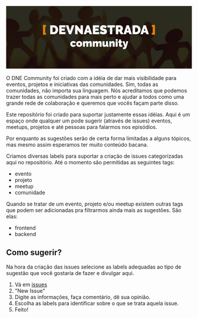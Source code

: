 <img src="https://raw.githubusercontent.com/devnaestrada/community/master/dne-community.jpg" alt="Community Logo" />

O DNE Community foi criado com a idéia de dar mais visibilidade para eventos, projetos e iniciativas das comunidades. Sim, todas as comunidades, não importa sua linguagem. Nós acreditamos que podemos trazer todas as comunidades para mais perto e ajudar a todos como uma grande rede de colaboração e queremos que vocês façam parte disso.

Este repositório foi criado para suportar justamente essas idéias. Aqui é um espaço onde qualquer um pode sugerir (através de issues) eventos, meetups, projetos e até pessoas para falarmos nos episódios.

Por enquanto as sugestões serão de certa forma limitadas a alguns tópicos, mas mesmo assim esperamos ter muito conteúdo bacana.

Criamos diversas labels para suportar a criação de issues categorizadas aqui no repositório. Até o momento são permitidas as seguintes tags:
- evento
- projeto
- meetup
- comunidade

Quando se tratar de um evento, projeto e/ou meetup existem outras tags que podem ser adicionadas pra filtrarmos ainda mais as sugestões. São elas:
- frontend
- backend

## Como sugerir?

Na hora da criação das issues selecione as labels adequadas ao tipo de sugestão que você gostaria de fazer e divulgar aqui.

1. Vá em [issues](https://github.com/devnaestrada/community/issues)
2. "New Issue"
3. Digite as informações, faça comentário, dê sua opinião.
4. Escolha as labels para identificar sobre o que se trata aquela issue.
5. Feito!

